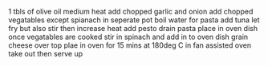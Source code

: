 1 tbls of olive oil medium heat 
add chopped garlic and onion
add chopped vegatables except spianach in seperate pot boil water for pasta 
add tuna 
let fry but also stir then increase heat
add pesto 
drain pasta place in oven dish 
once vegatables are cooked stir in spinach and add in to oven dish 
grain cheese over top 
plae in oven for 15 mins at 180deg C in fan assisted oven 
take out then serve up 